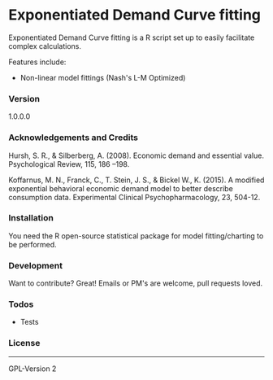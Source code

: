 # Exponentiated Demand Curve fitting
Exponentiated Demand Curve fitting is a R script set up to easily facilitate complex calculations.  

Features include:
  - Non-linear model fittings (Nash's L-M Optimized)

### Version
1.0.0.0

### Acknowledgements and Credits
Hursh, S. R., & Silberberg, A. (2008). Economic demand and essential value. Psychological Review, 115, 186 –198.

Koffarnus, M. N., Franck, C., T. Stein, J. S., & Bickel W., K. (2015). A modified exponential behavioral economic demand model to better describe consumption data. Experimental Clinical Psychopharmacology, 23, 504-12. 

### Installation
You need the R open-source statistical package for model fitting/charting to be performed.  

### Development
Want to contribute? Great! Emails or PM's are welcome, pull requests loved.

### Todos
 - Tests

### License
----
GPL-Version 2
